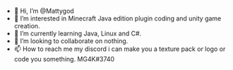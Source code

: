 - 👋 Hi, I’m @Mattygod
- 👀 I’m interested in Minecraft Java edition plugin coding and unity game creation.
- 🌱 I’m currently learning Java, Linux and C#.
- 💞️ I’m looking to collaborate on nothing.
- 📫 How to reach me my discord i can make you a texture pack or logo or code you something. MG4K#3740
